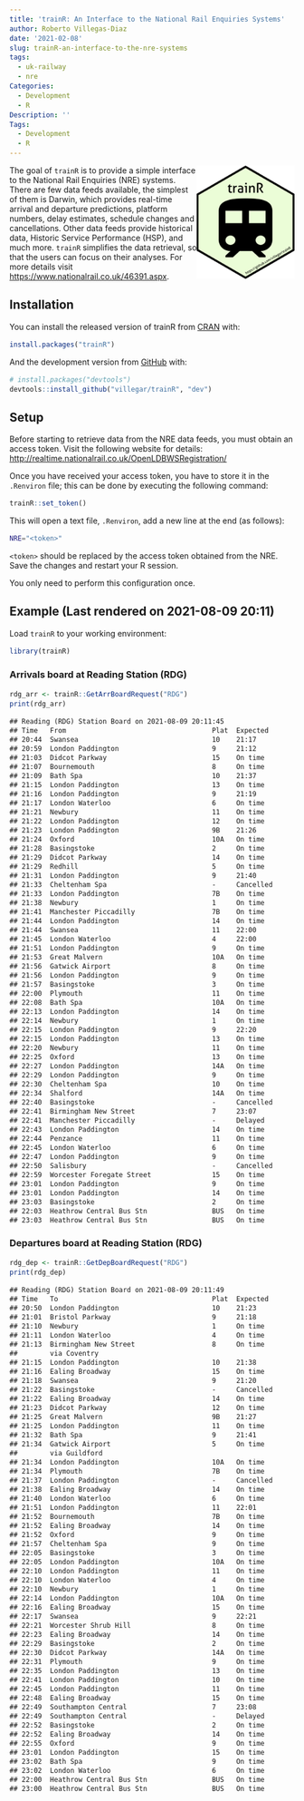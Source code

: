 ```yaml
---
title: 'trainR: An Interface to the National Rail Enquiries Systems'
author: Roberto Villegas-Diaz
date: '2021-02-08'
slug: trainR-an-interface-to-the-nre-systems
tags:
  - uk-railway
  - nre
Categories:
  - Development
  - R
Description: ''
Tags:
  - Development
  - R
---
```


<img src="https://raw.githubusercontent.com/villegar/trainR/main/inst/images/logo.png" alt="logo" align="right" height=200px/>

The goal of `trainR` is to provide a simple interface to the 
National Rail Enquiries (NRE) systems. There are few data feeds 
available, the simplest of them is Darwin, which provides real-time 
arrival and departure predictions, platform numbers, delay estimates, 
schedule changes and cancellations. Other data feeds provide historical 
data, Historic Service Performance (HSP), and much more. `trainR` 
simplifies the data retrieval, so that the users can focus on their 
analyses. For more details visit 
https://www.nationalrail.co.uk/46391.aspx.

## Installation

You can install the released version of trainR from [CRAN](https://CRAN.R-project.org) with:

``` r
install.packages("trainR")
```

And the development version from [GitHub](https://github.com/) with:

``` r
# install.packages("devtools")
devtools::install_github("villegar/trainR", "dev")
```

## Setup
Before starting to retrieve data from the NRE data feeds, you must obtain an access token. 
Visit the following website for details: http://realtime.nationalrail.co.uk/OpenLDBWSRegistration/

Once you have received your access token, you have to store it in the `.Renviron` file; this can be 
done by executing the following command:


```r
trainR::set_token()
```

This will open a text file, `.Renviron`, add a new line at the end (as follows):

```bash
NRE="<token>"
```

`<token>` should be replaced by the access token obtained from the NRE. Save the changes and restart 
your R session.

You only need to perform this configuration once.

## Example (Last rendered on 2021-08-09 20:11)

Load `trainR` to your working environment:

```r
library(trainR)
```

### Arrivals board at Reading Station (RDG)


```r
rdg_arr <- trainR::GetArrBoardRequest("RDG")
print(rdg_arr)
```

```
## Reading (RDG) Station Board on 2021-08-09 20:11:45
## Time   From                                    Plat  Expected
## 20:44  Swansea                                 10    21:17
## 20:59  London Paddington                       9     21:12
## 21:03  Didcot Parkway                          15    On time
## 21:07  Bournemouth                             8     On time
## 21:09  Bath Spa                                10    21:37
## 21:15  London Paddington                       13    On time
## 21:16  London Paddington                       9     21:19
## 21:17  London Waterloo                         6     On time
## 21:21  Newbury                                 11    On time
## 21:22  London Paddington                       12    On time
## 21:23  London Paddington                       9B    21:26
## 21:24  Oxford                                  10A   On time
## 21:28  Basingstoke                             2     On time
## 21:29  Didcot Parkway                          14    On time
## 21:29  Redhill                                 5     On time
## 21:31  London Paddington                       9     21:40
## 21:33  Cheltenham Spa                          -     Cancelled
## 21:33  London Paddington                       7B    On time
## 21:38  Newbury                                 1     On time
## 21:41  Manchester Piccadilly                   7B    On time
## 21:44  London Paddington                       14    On time
## 21:44  Swansea                                 11    22:00
## 21:45  London Waterloo                         4     22:00
## 21:51  London Paddington                       9     On time
## 21:53  Great Malvern                           10A   On time
## 21:56  Gatwick Airport                         8     On time
## 21:56  London Paddington                       9     On time
## 21:57  Basingstoke                             3     On time
## 22:00  Plymouth                                11    On time
## 22:08  Bath Spa                                10A   On time
## 22:13  London Paddington                       14    On time
## 22:14  Newbury                                 1     On time
## 22:15  London Paddington                       9     22:20
## 22:15  London Paddington                       13    On time
## 22:20  Newbury                                 11    On time
## 22:25  Oxford                                  13    On time
## 22:27  London Paddington                       14A   On time
## 22:29  London Paddington                       9     On time
## 22:30  Cheltenham Spa                          10    On time
## 22:34  Shalford                                14A   On time
## 22:40  Basingstoke                             -     Cancelled
## 22:41  Birmingham New Street                   7     23:07
## 22:41  Manchester Piccadilly                   -     Delayed
## 22:43  London Paddington                       14    On time
## 22:44  Penzance                                11    On time
## 22:45  London Waterloo                         6     On time
## 22:47  London Paddington                       9     On time
## 22:50  Salisbury                               -     Cancelled
## 22:59  Worcester Foregate Street               15    On time
## 23:01  London Paddington                       9     On time
## 23:01  London Paddington                       14    On time
## 23:03  Basingstoke                             2     On time
## 22:03  Heathrow Central Bus Stn                BUS   On time
## 23:03  Heathrow Central Bus Stn                BUS   On time
```

### Departures board at Reading Station (RDG)


```r
rdg_dep <- trainR::GetDepBoardRequest("RDG")
print(rdg_dep)
```

```
## Reading (RDG) Station Board on 2021-08-09 20:11:49
## Time   To                                      Plat  Expected
## 20:50  London Paddington                       10    21:23
## 21:01  Bristol Parkway                         9     21:18
## 21:10  Newbury                                 1     On time
## 21:11  London Waterloo                         4     On time
## 21:13  Birmingham New Street                   8     On time
##        via Coventry                            
## 21:15  London Paddington                       10    21:38
## 21:16  Ealing Broadway                         15    On time
## 21:18  Swansea                                 9     21:20
## 21:22  Basingstoke                             -     Cancelled
## 21:22  Ealing Broadway                         14    On time
## 21:23  Didcot Parkway                          12    On time
## 21:25  Great Malvern                           9B    21:27
## 21:25  London Paddington                       11    On time
## 21:32  Bath Spa                                9     21:41
## 21:34  Gatwick Airport                         5     On time
##        via Guildford                           
## 21:34  London Paddington                       10A   On time
## 21:34  Plymouth                                7B    On time
## 21:37  London Paddington                       -     Cancelled
## 21:38  Ealing Broadway                         14    On time
## 21:40  London Waterloo                         6     On time
## 21:51  London Paddington                       11    22:01
## 21:52  Bournemouth                             7B    On time
## 21:52  Ealing Broadway                         14    On time
## 21:52  Oxford                                  9     On time
## 21:57  Cheltenham Spa                          9     On time
## 22:05  Basingstoke                             3     On time
## 22:05  London Paddington                       10A   On time
## 22:10  London Paddington                       11    On time
## 22:10  London Waterloo                         4     On time
## 22:10  Newbury                                 1     On time
## 22:14  London Paddington                       10A   On time
## 22:16  Ealing Broadway                         15    On time
## 22:17  Swansea                                 9     22:21
## 22:21  Worcester Shrub Hill                    8     On time
## 22:23  Ealing Broadway                         14    On time
## 22:29  Basingstoke                             2     On time
## 22:30  Didcot Parkway                          14A   On time
## 22:31  Plymouth                                9     On time
## 22:35  London Paddington                       13    On time
## 22:41  London Paddington                       10    On time
## 22:45  London Paddington                       11    On time
## 22:48  Ealing Broadway                         15    On time
## 22:49  Southampton Central                     7     23:08
## 22:49  Southampton Central                     -     Delayed
## 22:52  Basingstoke                             2     On time
## 22:52  Ealing Broadway                         14    On time
## 22:55  Oxford                                  9     On time
## 23:01  London Paddington                       15    On time
## 23:02  Bath Spa                                9     On time
## 23:02  London Waterloo                         6     On time
## 22:00  Heathrow Central Bus Stn                BUS   On time
## 23:00  Heathrow Central Bus Stn                BUS   On time
```

